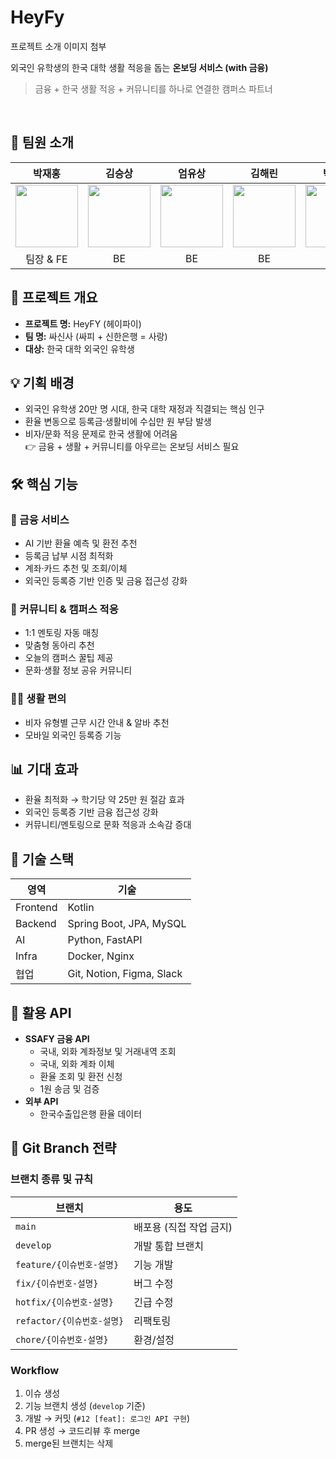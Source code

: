 # HeyFy

프로젝트 소개 이미지 첨부


외국인 유학생의 한국 대학 생활 적응을 돕는 **온보딩 서비스 (with 금융)**
> 금융 + 한국 생활 적응 + 커뮤니티를 하나로 연결한 캠퍼스 파트너




<br>

## 👤 팀원 소개
| 박재홍 | 김승상 | 엄유상 | 김해린 | 박대얼 |
|:------:|:------:|:------:|:------:|:------:|
| <a href='https://github.com/prk4224'><img src='https://avatars.githubusercontent.com/u/83493143?v=4' width='100px'/></a> | <a href='https://github.com/seungsang2000'><img src='https://avatars.githubusercontent.com/u/74907427?v=4' width='100px'/></a>  | <a href='https://github.com/EomYoosang'><img src='https://avatars.githubusercontent.com/u/53031768?v=4' width='100px'/></a> | <a href='https://github.com/jenny1zzang'><img src='https://avatars.githubusercontent.com/u/108577676?v=4&size=64' width='100px'/></a> | <a href='https://github.com/uioo1'><img src='https://avatars.githubusercontent.com/u/28687099?v=4' width='100px'/></a> |
| 팀장 & FE | BE | BE | BE | AI |

## 📌 프로젝트 개요
- **프로젝트 명:** HeyFY (헤이파이)  
- **팀 명:** 싸신사 (싸피 + 신한은행 = 사랑)  
- **대상:** 한국 대학 외국인 유학생  

## 💡 기획 배경
- 외국인 유학생 20만 명 시대, 한국 대학 재정과 직결되는 핵심 인구  
- 환율 변동으로 등록금·생활비에 수십만 원 부담 발생  
- 비자/문화 적응 문제로 한국 생활에 어려움  
👉 금융 + 생활 + 커뮤니티를 아우르는 온보딩 서비스 필요

## 🛠 핵심 기능
### 🏦 금융 서비스
- AI 기반 환율 예측 및 환전 추천  
- 등록금 납부 시점 최적화  
- 계좌·카드 추천 및 조회/이체  
- 외국인 등록증 기반 인증 및 금융 접근성 강화  

### 🤝 커뮤니티 & 캠퍼스 적응
- 1:1 멘토링 자동 매칭  
- 맞춤형 동아리 추천  
- 오늘의 캠퍼스 꿀팁 제공  
- 문화·생활 정보 공유 커뮤니티  

### 🧑‍💻 생활 편의
- 비자 유형별 근무 시간 안내 & 알바 추천  
- 모바일 외국인 등록증 기능

## 📊 기대 효과
- 환율 최적화 → 학기당 약 25만 원 절감 효과  
- 외국인 등록증 기반 금융 접근성 강화  
- 커뮤니티/멘토링으로 문화 적응과 소속감 증대

## 📁 기술 스택
| 영역 | 기술 |
|------|------|
| Frontend | Kotlin |
| Backend | Spring Boot, JPA, MySQL |
| AI | Python, FastAPI |
| Infra | Docker, Nginx |
| 협업 | Git, Notion, Figma, Slack |

## 🔗 활용 API
- **SSAFY 금융 API**
  - 국내, 외화 계좌정보 및 거래내역 조회
  - 국내, 외화 계좌 이체
  - 환율 조회 및 환전 신청
  - 1원 송금 및 검증
- **외부 API**
  - 한국수출입은행 환율 데이터

## 🌿 Git Branch 전략

### 브랜치 종류 및 규칙
| 브랜치 | 용도 |
|--------|------|
| `main` | 배포용 (직접 작업 금지) |
| `develop` | 개발 통합 브랜치 |
| `feature/{이슈번호-설명}` | 기능 개발 |
| `fix/{이슈번호-설명}` | 버그 수정 |
| `hotfix/{이슈번호-설명}` | 긴급 수정 |
| `refactor/{이슈번호-설명}` | 리팩토링 |
| `chore/{이슈번호-설명}` | 환경/설정 |


### Workflow
1. 이슈 생성  
2. 기능 브랜치 생성 (`develop` 기준)  
3. 개발 → 커밋 (`#12 [feat]: 로그인 API 구현`)  
4. PR 생성 → 코드리뷰 후 merge  
5. merge된 브랜치는 삭제  
